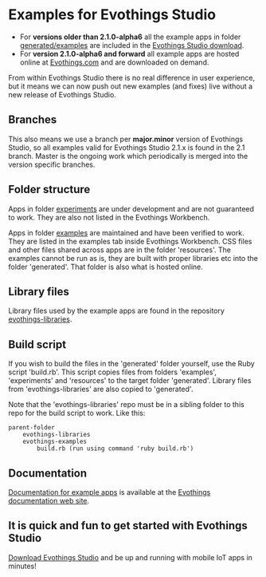 # Examples for Evothings Studio
* For **versions older than 2.1.0-alpha6** all the example apps in folder [generated/examples](https://github.com/evothings/evothings-examples/tree/master/generated/examples) are included in the [Evothings Studio download](http://evothings.com/download).
* For **version 2.1.0-alpha6 and forward** all example apps are hosted online at [Evothings.com](https://www.evothings.com/2.1/examples) and are downloaded on demand.

From within Evothings Studio there is no real difference in user experience, but it means we can now push out new examples (and fixes) live without a new release of Evothings Studio.

## Branches
This also means we use a branch per **major.minor** version of Evothings Studio, so all examples valid for Evothings Studio 2.1.x is found in the 2.1 branch. Master is the ongoing work which periodically is merged into the version specific branches.

## Folder structure
Apps in folder [experiments](https://github.com/evothings/evothings-examples/tree/master/experiments) are under development and are not guaranteed to work. They are also not listed in the Evothings Workbench.

Apps in folder [examples](https://github.com/evothings/evothings-examples/tree/master/examples) are maintained and have been verified to work. They are listed in the examples tab inside Evothings Workbench.
CSS files and other files shared across apps are in the folder 'resources'. The examples cannot be run as is, they are built with proper libraries etc into the folder 'generated'. That folder is also what is hosted online.

## Library files
Library files used by the example apps are found in the repository [evothings-libraries](https://github.com/evothings/evothings-libraries).

## Build script
If you wish to build the files in the 'generated' folder yourself, use the Ruby script 'build.rb'. This script copies files from folders 'examples', 'experiments' and 'resources' to the target folder 'generated'. Library files from 'evothings-libraries' are also copied to 'generated'.

Note that the 'evothings-libraries' repo must be in a sibling folder to this repo for the build script to work. Like this:

    parent-folder
        evothings-libraries
        evothings-examples
            build.rb (run using command 'ruby build.rb')

<!-- To remove files copied by 'build.rb', run 'git clean -fdX'. -->

## Documentation
[Documentation for example apps](https://evothings.com/doc/examples/examples.html) is available at the [Evothings documentation web site](https://evothings.com/doc/).

## It is quick and fun to get started with Evothings Studio
[Download Evothings Studio](http://evothings.com/download) and be up and running with mobile IoT apps in minutes!
